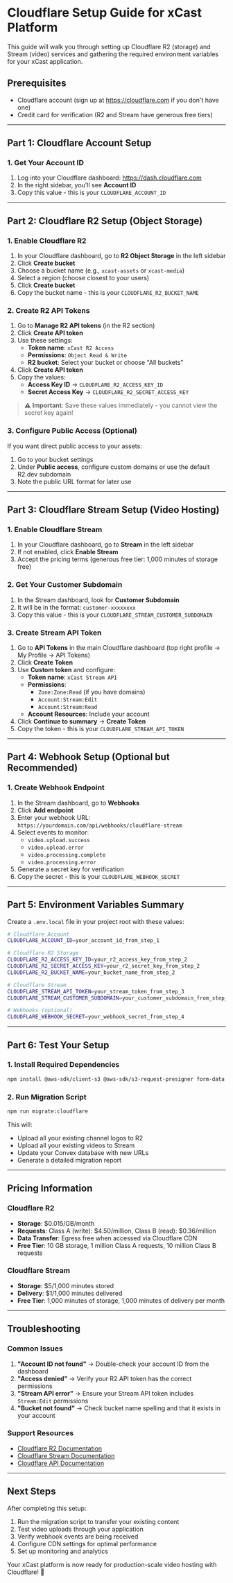 # Cloudflare Setup Guide for xCast Platform

This guide will walk you through setting up Cloudflare R2 (storage) and Stream (video) services and gathering the required environment variables for your xCast application.

## Prerequisites

- Cloudflare account (sign up at https://cloudflare.com if you don't have one)
- Credit card for verification (R2 and Stream have generous free tiers)

---

## Part 1: Cloudflare Account Setup

### 1. Get Your Account ID

1. Log into your Cloudflare dashboard: https://dash.cloudflare.com
2. In the right sidebar, you'll see **Account ID**
3. Copy this value - this is your `CLOUDFLARE_ACCOUNT_ID`

---

## Part 2: Cloudflare R2 Setup (Object Storage)

### 1. Enable Cloudflare R2

1. In your Cloudflare dashboard, go to **R2 Object Storage** in the left sidebar
2. Click **Create bucket**
3. Choose a bucket name (e.g., `xcast-assets` or `xcast-media`)
4. Select a region (choose closest to your users)
5. Click **Create bucket**
6. Copy the bucket name - this is your `CLOUDFLARE_R2_BUCKET_NAME`

### 2. Create R2 API Tokens

1. Go to **Manage R2 API tokens** (in the R2 section)
2. Click **Create API token**
3. Use these settings:
   - **Token name**: `xCast R2 Access`
   - **Permissions**: `Object Read & Write`
   - **R2 bucket**: Select your bucket or choose "All buckets"
4. Click **Create API token**
5. Copy the values:
   - **Access Key ID** → `CLOUDFLARE_R2_ACCESS_KEY_ID`
   - **Secret Access Key** → `CLOUDFLARE_R2_SECRET_ACCESS_KEY`

> ⚠️ **Important**: Save these values immediately - you cannot view the secret key again!

### 3. Configure Public Access (Optional)

If you want direct public access to your assets:

1. Go to your bucket settings
2. Under **Public access**, configure custom domains or use the default R2.dev subdomain
3. Note the public URL format for later use

---

## Part 3: Cloudflare Stream Setup (Video Hosting)

### 1. Enable Cloudflare Stream

1. In your Cloudflare dashboard, go to **Stream** in the left sidebar
2. If not enabled, click **Enable Stream**
3. Accept the pricing terms (generous free tier: 1,000 minutes of storage free)

### 2. Get Your Customer Subdomain

1. In the Stream dashboard, look for **Customer Subdomain**
2. It will be in the format: `customer-xxxxxxxx`
3. Copy this value - this is your `CLOUDFLARE_STREAM_CUSTOMER_SUBDOMAIN`

### 3. Create Stream API Token

1. Go to **API Tokens** in the main Cloudflare dashboard (top right profile → My Profile → API Tokens)
2. Click **Create Token**
3. Use **Custom token** and configure:
   - **Token name**: `xCast Stream API`
   - **Permissions**:
     - `Zone:Zone:Read` (if you have domains)
     - `Account:Stream:Edit`
     - `Account:Stream:Read`
   - **Account Resources**: Include your account
4. Click **Continue to summary** → **Create Token**
5. Copy the token - this is your `CLOUDFLARE_STREAM_API_TOKEN`

---

## Part 4: Webhook Setup (Optional but Recommended)

### 1. Create Webhook Endpoint

1. In the Stream dashboard, go to **Webhooks**
2. Click **Add endpoint**
3. Enter your webhook URL: `https://yourdomain.com/api/webhooks/cloudflare-stream`
4. Select events to monitor:
   - `video.upload.success`
   - `video.upload.error`  
   - `video.processing.complete`
   - `video.processing.error`
5. Generate a secret key for verification
6. Copy the secret - this is your `CLOUDFLARE_WEBHOOK_SECRET`

---

## Part 5: Environment Variables Summary

Create a `.env.local` file in your project root with these values:

```bash
# Cloudflare Account
CLOUDFLARE_ACCOUNT_ID=your_account_id_from_step_1

# Cloudflare R2 Storage  
CLOUDFLARE_R2_ACCESS_KEY_ID=your_r2_access_key_from_step_2
CLOUDFLARE_R2_SECRET_ACCESS_KEY=your_r2_secret_key_from_step_2
CLOUDFLARE_R2_BUCKET_NAME=your_bucket_name_from_step_2

# Cloudflare Stream
CLOUDFLARE_STREAM_API_TOKEN=your_stream_token_from_step_3
CLOUDFLARE_STREAM_CUSTOMER_SUBDOMAIN=your_customer_subdomain_from_step_3

# Webhooks (optional)
CLOUDFLARE_WEBHOOK_SECRET=your_webhook_secret_from_step_4
```

---

## Part 6: Test Your Setup

### 1. Install Required Dependencies

```bash
npm install @aws-sdk/client-s3 @aws-sdk/s3-request-presigner form-data
```

### 2. Run Migration Script

```bash
npm run migrate:cloudflare
```

This will:
- Upload all your existing channel logos to R2
- Upload all your existing videos to Stream  
- Update your Convex database with new URLs
- Generate a detailed migration report

---

## Pricing Information

### Cloudflare R2
- **Storage**: $0.015/GB/month
- **Requests**: Class A (write): $4.50/million, Class B (read): $0.36/million
- **Data Transfer**: Egress free when accessed via Cloudflare CDN
- **Free Tier**: 10 GB storage, 1 million Class A requests, 10 million Class B requests

### Cloudflare Stream
- **Storage**: $5/1,000 minutes stored
- **Delivery**: $1/1,000 minutes delivered
- **Free Tier**: 1,000 minutes of storage, 1,000 minutes of delivery per month

---

## Troubleshooting

### Common Issues

1. **"Account ID not found"** → Double-check your account ID from the dashboard
2. **"Access denied"** → Verify your R2 API token has the correct permissions
3. **"Stream API error"** → Ensure your Stream API token includes `Stream:Edit` permissions
4. **"Bucket not found"** → Check bucket name spelling and that it exists in your account

### Support Resources

- [Cloudflare R2 Documentation](https://developers.cloudflare.com/r2/)
- [Cloudflare Stream Documentation](https://developers.cloudflare.com/stream/)
- [Cloudflare API Documentation](https://developers.cloudflare.com/api/)

---

## Next Steps

After completing this setup:

1. Run the migration script to transfer your existing content
2. Test video uploads through your application
3. Verify webhook events are being received
4. Configure CDN settings for optimal performance
5. Set up monitoring and analytics

Your xCast platform is now ready for production-scale video hosting with Cloudflare! 🚀